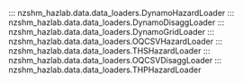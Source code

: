 ::: nzshm_hazlab.data.data_loaders.DynamoHazardLoader
::: nzshm_hazlab.data.data_loaders.DynamoDisaggLoader
::: nzshm_hazlab.data.data_loaders.DynamoGridLoader
::: nzshm_hazlab.data.data_loaders.OQCSVHazardLoader
::: nzshm_hazlab.data.data_loaders.THSHazardLoader
::: nzshm_hazlab.data.data_loaders.OQCSVDisaggLoader
::: nzshm_hazlab.data.data_loaders.THPHazardLoader